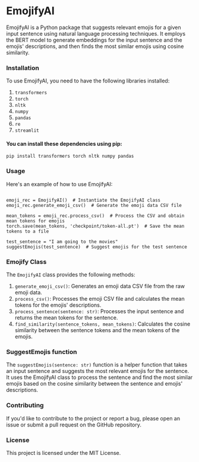 # EmojifyAI
EmojifyAI is a Python package that suggests relevant emojis for a given input sentence using natural language processing techniques. It employs the BERT model to generate embeddings for the input sentence and the emojis' descriptions, and then finds the most similar emojis using cosine similarity.

### Installation
To use EmojifyAI, you need to have the following libraries installed:
  1. `transformers`
  2. `torch`
  3. `nltk`
  4. `numpy`
  5. `pandas`
  6. `re`
  7. `streamlit`

#### You can install these dependencies using pip:
```pip install transformers torch nltk numpy pandas```

### Usage
Here's an example of how to use EmojifyAI:
```from EmojifyAI import EmojifyAI, suggestEmojis

emoji_rec = EmojifyAI()  # Instantiate the EmojifyAI class
emoji_rec.generate_emoji_csv()  # Generate the emoji data CSV file

mean_tokens = emoji_rec.process_csv()  # Process the CSV and obtain mean tokens for emojis
torch.save(mean_tokens, 'checkpoint/token-all.pt')  # Save the mean tokens to a file

test_sentence = "I am going to the movies"
suggestEmojis(test_sentence)  # Suggest emojis for the test sentence
```

### Emojify Class
The `EmojifyAI` class provides the following methods:
  1. `generate_emoji_csv()`: Generates an emoji data CSV file from the raw emoji data.
  2. `process_csv()`: Processes the emoji CSV file and calculates the mean tokens for the emojis' descriptions.
  3. `process_sentence(sentence: str)`: Processes the input sentence and returns the mean tokens for the sentence.
  4. `find_similarity(sentence_tokens, mean_tokens)`: Calculates the cosine similarity between the sentence tokens and the mean tokens of the emojis.
  
### SuggestEmojis function
The `suggestEmojis(sentence: str)` function is a helper function that takes an input sentence and suggests the most relevant emojis for the sentence. It uses the EmojifyAI class to process the sentence and find the most similar emojis based on the cosine similarity between the sentence and emojis' descriptions.  

### Contributing
If you'd like to contribute to the project or report a bug, please open an issue or submit a pull request on the GitHub repository.

### License
This project is licensed under the MIT License.
